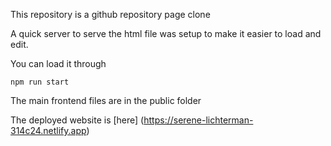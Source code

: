 This repository is a github repository page clone

A quick server to serve the html file was setup to make it easier to load and edit.

You can load it through
```
npm run start
```

The main frontend files are in the public folder

The deployed website is [here] (https://serene-lichterman-314c24.netlify.app)